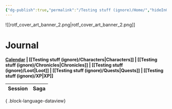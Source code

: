 ```yaml
---
{"dg-publish":true,"permalink":"/Testing stuff (ignore)/Home/","hideInGraph":true,"pinned":true,"tags":["gardenEntry"]}
---
```


![[rotf_cover_art_banner_2.png\|rotf_cover_art_banner_2.png]]

# Journal
**[Calendar](https://app.fantasy-calendar.com/calendars/38f9e3f5098bac1f655a4fb4241f35eb) | [[Testing stuff (ignore)/Characters\|Characters]] |  [[Testing stuff (ignore)/Chronicles\|Chronicles]]  | [[Testing stuff (ignore)/Loot\|Loot]] | [[Testing stuff (ignore)/Quests\|Quests]]  | [[Testing stuff (ignore)/XP\|XP]]**

| Session | Saga |
| ------- | ---- |

{ .block-language-dataview}

